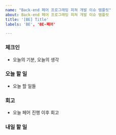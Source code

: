 ```yaml
---
name: "Back-end 페어 프로그래밍 피쳐 개발 이슈 템플릿"
about: Back-end 페어 프로그래밍 피쳐 개발 이슈 템플릿
title: '[BE] Title'
labels: 'BE', 'BE-페어'

---
```


### 체크인

* 오늘의 기분, 오늘의 생각

### 오늘 할 일

* 오늘 할 일들

### 회고

* 오늘 페어 진행 이후 회고

### 내일 할 일

